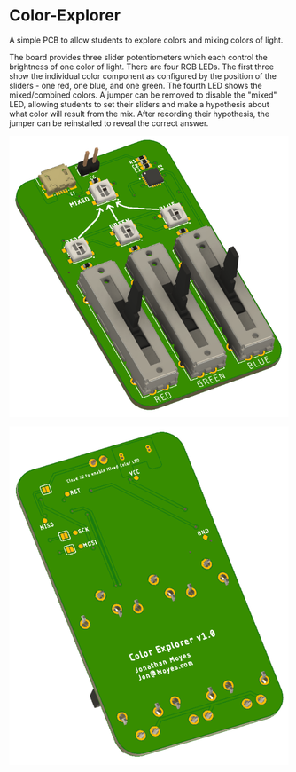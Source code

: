 # Color-Explorer
A simple PCB to allow students to explore colors and mixing colors of light.

The board provides three slider potentiometers which each control the brightness of one color of light. There are four RGB LEDs. The first three show the individual color component as configured by the position of the sliders - one red, one blue, and one green. The fourth LED shows the mixed/combined colors. A jumper can be removed to disable the "mixed" LED, allowing students to set their sliders and make a hypothesis about what color will result from the mix. After recording their hypothesis, the jumper can be reinstalled to reveal the correct answer.

![FrontImage](Images_and_3D_Models/assembly_front.png)

![BackImage](Images_and_3D_Models/assembly_back.png)
